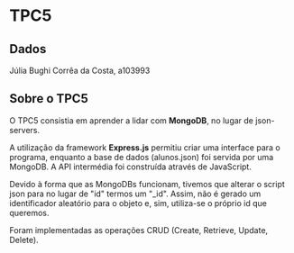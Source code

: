 # TPC5

## Dados

Júlia Bughi Corrêa da Costa, a103993

## Sobre o TPC5

O TPC5 consistia em aprender a lidar com **MongoDB**, no lugar de json-servers.

A utilização da framework **Express.js** permitiu criar uma interface para o programa, enquanto a base de dados (alunos.json) foi servida por uma MongoDB. A API intermédia foi construída através de JavaScript.

Devido à forma que as MongoDBs funcionam, tivemos que alterar o script json para no lugar de "id" termos um "_id". Assim, não é gerado um identificador aleatório para o objeto e, sim, utiliza-se o próprio id que queremos.

Foram implementadas as operações CRUD (Create, Retrieve, Update, Delete).